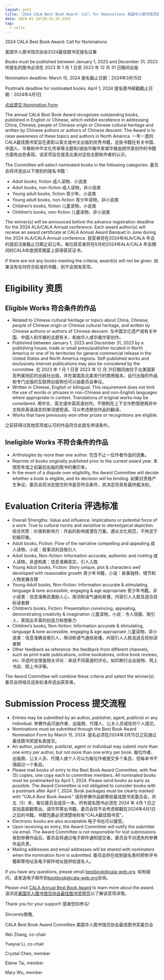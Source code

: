 ```yaml
---
layout: post
title: "2024 CALA Best Book Award: Call for Nominations 美国华人图书馆员协会2024最佳图书奖提名征集"
date: 2024-01-16T20:55:25.355Z
tag:
  - calls
---
```

<!--StartFragment-->

2024 CALA Best Book Award: Call for Nominations

美国华人图书馆员协会2024最佳图书奖提名征集

Books must be published between January 1, 2023 and December 31, 2023 所提名的图书必须在 2023 年 1 月 1 日至 2023 年 12 月 31 日期间出版

Nomination deadline: March 15, 2024 提名截止日期：2024年3月15日

Postmark deadline for nominated books: April 1, 2024 提名图书邮戳截止日期：2024年4月1日

[点此提交 Nomination Form](https://docs.google.com/forms/d/e/1FAIpQLSc9Q9ILzExNoCjvpbIlgYZO6K8Z1ZwpQmPZdbPq6cWha4yRPA/viewform?usp=sf_link)

The annual CALA Best Book Award recognizes outstanding books, published in English or Chinese, which exhibit excellence in addressing China, Chinese, people of Chinese origin or Chinese cultural heritage and written by Chinese authors or authors of Chinese descent. The Award is to raise awareness of these topics and authors in North America. 一年一度的CALA最佳图书奖旨在表彰以英文或中文出版的优秀书籍，这些书籍在有关中国、中国人、华裔和中华文化传承等主题和/或由华裔作家或华裔血统作家创作的书籍方面有出色表现。该奖项旨在提高北美对这些主题和作者的认识。

The Committee will select nominated books in the following categories: 委员会将评选出以下类别的提名书籍：

* Adult books, fiction 成人读物、小说类
* Adult books, non-fiction 成人读物，非小说类
* Young adult books, fiction 青少年、小说类
* Young adult books, non-fiction 青少年读物，非小说类
* Children’s books, fiction 儿童读物，小说类
* Children’s books, non-fiction 儿童读物，非小说类

The winner(s) will be announced before the advance registration deadline for the 2024 ALA/CALA Annual conference. Each award author(s) will receive an award certificate at CALA Annual Award Banquet in June during the 2024 ALA/CALA Annual conference. 获奖者将在2024年ALA/CALA 年会的提前注册截止日期之前公布。每位获奖者将在6月的2024年ALA/CALA 年会期间的CALA年度颁奖晚宴上获得获奖证书。

If there are not any books meeting the criteria, award(s) will not be given. 如果没有任何符合标准的书籍，则不会颁发奖项。

# Eligibility 资质

## Eligible Works 符合条件的作品

* Related to Chinese cultural heritage or topics about China, Chinese, people of Chinese origin or Chinese cultural heritage, and written by Chinese authors or authors of Chinese descent. 与中国文化遗产或有关中国、中国人和华裔的主题有关，和由华人或华裔作家创作。
* Published between January 1, 2023 and December 31, 2023 by a publishing house, trade or small press/publisher located in North America or one of its territories for general commercial release in the United States and North America regions. Self-published works and exclusively internet publications may also be considered by the committee. 在 2023 年 1 月 1 日至 2023 年 12 月 31日期间由位于北美国家及所属地区的出版社出版，并在美国及北美发行的商用版本。自行出版的作品和专门出版的互联网出版物也可以由委员会审议。
* Written in Chinese, English or bilingual. This requirement does not limit the use of words or phrases in non-Chinese and non-English languages where appropriate in context. Translations of original works may be considered. 用中文、英文或中英双语创作。不限制在上下文中酌情使用非中文和非英语语言的单词或短语。可以考虑原创作品的翻译。
* Works that have previously won other prizes or recognitions are eligible.

之前获得过其他奖项或认可的作品符合此提名申请条件。

## Ineligible Works 不符合条件的作品

* Anthologies by more than one author. 包含不止一位作者作品的选集。
* Reprints of books originally published prior to the current award year. 本颁奖年度之前最初出版的图书的重印本。
* In the event of a dispute over eligibility, the Award Committee will decide whether a book is eligible, and its decision will be binding. 如果对资格产生争议，委员会将决定提交的书是否符合条件，其决定将具有最终裁决权。

# Evaluation Criteria 评选标准

* Overall Strengths: Value and influence: Implications or potential force of a work. True to cultural norms and sensitive to stereotypical depiction. 综合优势：价值和影响力：作品的影响或潜在力量。遵从文化规范，不拘泥于刻板印象。
* Adult books, Fiction: Flow of the narrative compelling and appealing 成人读物，小说：叙事流利且吸引人
* Adult books, Non-fiction: Information accurate, authentic and riveting 成人读物，非虚构类：信息准确真实，引人入胜
* Young Adult books, Fiction: Story unique, plot & characters well developed with reasonable growth 青少年书籍，小说：故事独特，情节和人物发展合理
* Young Adult books, Non-fiction: Information accurate & stimulating, language & tone accessible, engaging & age appropriate 青少年书籍，非小说类：信息准确且激励人心，用词和语气通俗易懂，内容引人入胜且适合目标读者群
* Children’s books, Fiction: Presentation convincing, appealing, demonstrating creativity & imagination 儿童读物，小说：令人信服、吸引人，表现出丰富的创造力和想象力
* Children’s books, Non-fiction: Information accurate & stimulating, language & tone accessible, engaging & age appropriate 儿童读物，非小说类：信息准确且吸引人，用词和语气通俗易懂，内容引人入胜且适合目标读者群
* Other feedback as reference: the feedback from different channels, such as print trade publications, online bookstores, online book reviews, etc. 评选时会借鉴相关评论：来自不同渠道的评论，如印刷行业出版物、网上书店、网上书评等。

The Award Committee will combine these criteria and select the winner(s). 委员会将结合这些标准并选出获奖者。

# Submission Process 提交流程

* Entries may be submitted by an author, publisher, agent, publicist or any individual. 参赛作品可由作者、出版商、代理人、公关人员或任何个人提交。
* Nominations must be submitted through the Best Book Award Nomination Form by March 15, 2024. 提名必须在2024年3月15日之前通过最佳图书奖提名表提交。
* An author, publisher, publicist, agent or individual may submit more than one entry per author, but not more than one entry per book. 每位作者、出版商、公关人员、代理人或个人可以为每位作者提交多个条目，但每本书不得超过一个条目。
* Please mail books of entry to the Best Book Award Committee, with five (5) copies, one copy each to committee members. All nominated books must be postmarked by April 1, 2024. Please send books as early as possible. The Award Committee is not obligated to consider books with a postmark after April 1, 2024. Book packages must be clearly marked with "CALA Best Book Award.” 请将参赛作品邮寄给最佳图书奖委员会，共五（5）本，每位委员会成员一本。所有提名图书必须在 2024 年 4月 1 日之前加盖邮戳寄出。请尽早寄出书籍。委员会将不会考虑邮戳在2024年4月1日之后的书籍。书籍包裹必须清楚地标有"CALA最佳图书奖"。
* Electronic books are also acceptable.电子书也可以接受。
* Upon receiving an entry, the Award Committee will notify the submitter via email. The Award Committee is not responsible for lost submissions. 收到参赛作品后，委员会将通过电子邮件通知提交者。委员会不对遗失的参赛作品负责。
* Mailing addresses and email addresses will be shared with nominators when the nomination form is submitted. 委员会将在收到提名表时把参评书籍邮寄地址及电子邮件地址提供给提名人。

If you have any questions, please email [bestbook@cala-web.org](mailto:bestbook@cala-web.org). 如有疑问，请发送电子邮件到[bestbook@cala-web.org](mailto:bestbook@cala-web.org)咨询。

Please visit [CALA Annual Best Book Award](https://cala-web.org/reward/award/best-book/) to learn more about the award. 请浏览[美国华人图书馆员协会最佳图书奖网页](https://cala-web.org/reward/award/best-book/)以了解该奖项详情。



Thank you for your support! 感谢您的参与!

Sincerely致敬,

CALA Best Book Award Committee 美国华人图书馆员协会最佳图书奖委员会

Wei Zhang, co-chair 

Yueyue Li, co-chair 

Crystal Chen, member 

Elaine Tai, member 

Mary Wu, member



<!--EndFragment-->